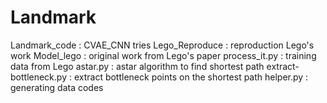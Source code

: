 # Landmark

Landmark_code : CVAE_CNN tries
Lego_Reproduce : reproduction Lego's work
Model_lego : original work from Lego's paper
process_it.py : training data from Lego
astar.py : astar algorithm to find shortest path
extract-bottleneck.py : extract bottleneck points on the shortest path
helper.py : generating data codes

